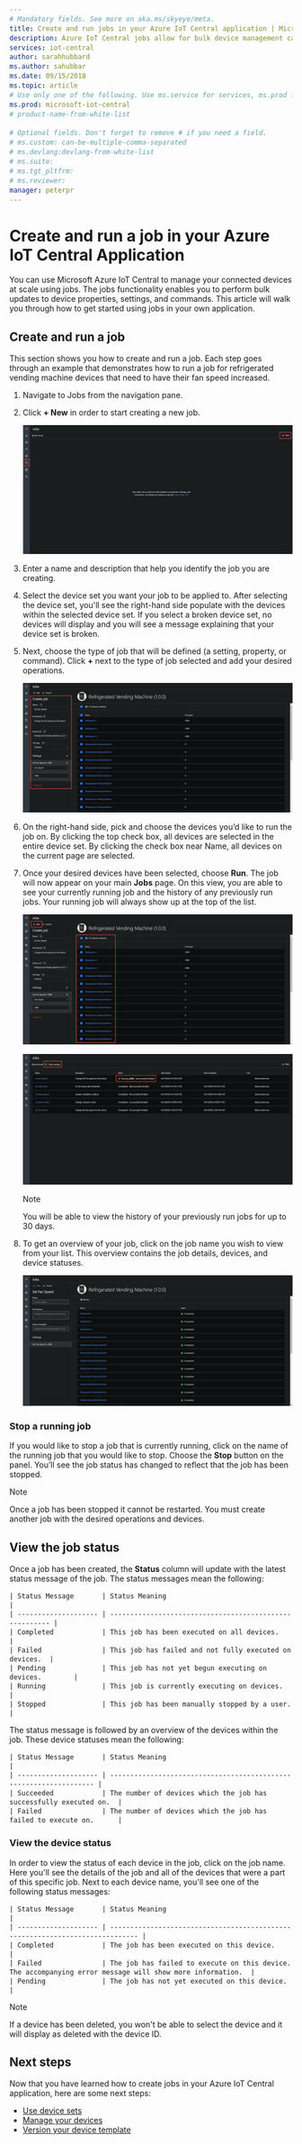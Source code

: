 ```yaml
---
# Mandatory fields. See more on aka.ms/skyeye/meta.
title: Create and run jobs in your Azure IoT Central application | Microsoft Docs
description: Azure IoT Central jobs allow for bulk device management capabilities, such as updating a device property, setting, or executing a command.
services: iot-central
author: sarahhubbard
ms.author: sahubbar
ms.date: 09/15/2018
ms.topic: article
# Use only one of the following. Use ms.service for services, ms.prod for on-prem. Remove the # before the relevant field.
ms.prod: microsoft-iot-central
# product-name-from-white-list

# Optional fields. Don't forget to remove # if you need a field.
# ms.custom: can-be-multiple-comma-separated
# ms.devlang:devlang-from-white-list
# ms.suite: 
# ms.tgt_pltfrm:
# ms.reviewer:
manager: peterpr
---
```


# Create and run a job in your Azure IoT Central Application

You can use Microsoft Azure IoT Central to manage your connected devices at scale using jobs. The jobs functionality enables you to perform bulk updates to device properties, settings, and commands. This article will walk you through how to get started using jobs in your own application.

## Create and run a job

This section shows you how to create and run a job. Each step goes through an example that demonstrates how to run a job for refrigerated vending machine devices that need to have their fan speed increased.

1. Navigate to Jobs from the navigation pane.

1. Click **+ New** in order to start creating a new job.

    ![Create new job](./media/howto-run-a-job/createnewjob.png)

1. Enter a name and description that help you identify the job you are creating.

1. Select the device set you want your job to be applied to. After selecting the device set, you'll see the right-hand side populate with the devices within the selected device set. If you select a broken device set, no devices will display and you will see a message explaining that your device set is broken.

1. Next, choose the type of job that will be defined (a setting, property, or command). Click **+** next to the type of job selected and add your desired operations.

    ![Configure job](./media/howto-run-a-job/configurejob.png)

1. On the right-hand side, pick and choose the devices you’d like to run the job on. By clicking the top check box, all devices are selected in the entire device set. By clicking the check box near Name, all devices on the current page are selected.

1. Once your desired devices have been selected, choose **Run**. The job will now appear on your main **Jobs** page. On this view, you are able to see your currently running job and the history of any previously run jobs. Your running job will always show up at the top of the list.

    ![Run job](./media/howto-run-a-job/runjob.png)

    ![View job](./media/howto-run-a-job/viewjob.png)

    > [!NOTE]
    > You will be able to view the history of your previously run jobs for up to 30 days.

1. To get an overview of your job, click on the job name you wish to view from your list. This overview contains the job details, devices, and device statuses.

    ![View device status](./media/howto-run-a-job/viewdevicestatus.png)

### Stop a running job

If you would like to stop a job that is currently running, click on the name of the running job that you would like to stop. Choose the **Stop** button on the panel. You’ll see the job status has changed to reflect that the job has been stopped.

> [!NOTE]
> Once a job has been stopped it cannot be restarted. You must create another job with the desired operations and devices.

## View the job status

Once a job has been created, the **Status** column will update with the latest status message of the job. The status messages mean the following:

    | Status Message       | Status Meaning                                          |
    | -------------------- | ------------------------------------------------------- |
    | Completed            | This job has been executed on all devices.              |
    | Failed               | This job has failed and not fully executed on devices.  |
    | Pending              | This job has not yet begun executing on devices.        |
    | Running              | This job is currently executing on devices.             |
    | Stopped              | This job has been manually stopped by a user.           |

The status message is followed by an overview of the devices within the job. These device statuses mean the following:

    | Status Message       | Status Meaning                                                     |
    | -------------------- | ------------------------------------------------------------------ |
    | Succeeded            | The number of devices which the job has successfully executed on.  |
    | Failed               | The number of devices which the job has failed to execute on.      |

### View the device status

In order to view the status of each device in the job, click on the job name. Here you'll see the details of the job and all of the devices that were a part of this specific job. Next to each device name, you'll see one of the following status messages:

    | Status Message       | Status Meaning                                                                |
    | -------------------- | ----------------------------------------------------------------------------- |
    | Completed            | The job has been executed on this device.                                     |
    | Failed               | The job has failed to execute on this device. The accompanying error message will show more information.  |
    | Pending              | The job has not yet executed on this device.                                  |

> [!NOTE]
> If a device has been deleted, you won't be able to select the device and it will display as deleted with the device ID.

## Next steps

Now that you have learned how to create jobs in your Azure IoT Central application, here are some next steps:

- [Use device sets](howto-use-device-sets.md)
- [Manage your devices](howto-manage-devices.md)
- [Version your device template](howto-version-devicetemplate.md)
